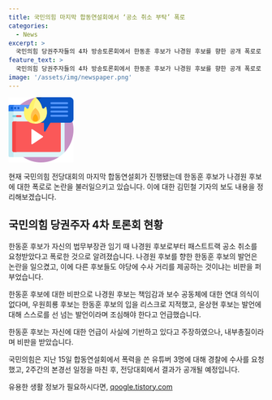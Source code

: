 ```yaml
---
title: 국민의힘 마지막 합동연설회에서 ‘공소 취소 부탁’ 폭로
categories:
  - News
excerpt: >
  국민의힘 당권주자들의 4차 방송토론회에서 한동훈 후보가 나경원 후보를 향한 공개 폭로로 논란을 일으키고, 나머지 후보들은 이에 비판을 쏟아냈습니다. 이에 국민의힘은 내부 갈등을 공개적으로 드러내며 분위기가 고조되었으며, 본경선 결과에 대한 관심이 증폭되고 있습니다.
feature_text: >
  국민의힘 당권주자들의 4차 방송토론회에서 한동훈 후보가 나경원 후보를 향한 공개 폭로로 논란을 일으키고, 나머지 후보들은 이에 비판을 쏟아냈습니다. 이에 국민의힘은 내부 갈등을 공개적으로 드러내며 분위기가 고조되었으며, 본경선 결과에 대한 관심이 증폭되고 있습니다.
image: '/assets/img/newspaper.png'
---
```


<p><img src="/assets/img/news.png" alt="rentncar 속보" /></p>

<p>현재 국민의힘 전당대회의 마지막 합동연설회가 진행됐는데 한동훈 후보가 나경원 후보에 대한 폭로로 논란을 불러일으키고 있습니다. 이에 대한 김민철 기자의 보도 내용을 정리해보겠습니다. </p>

<h2 data-ke-size="size26">국민의힘 당권주자 4차 토론회 현황</h2>

<p>한동훈 후보가 자신의 법무부장관 임기 때 나경원 후보로부터 패스트트랙 공소 취소를 요청받았다고 폭로한 것으로 알려졌습니다. 나경원 후보를 향한 한동훈 후보의 발언은 논란을 일으켰고, 이에 다른 후보들도 야당에 수사 거리를 제공하는 것이냐는 비판을 퍼부었습니다.</p>

<p>한동훈 후보에 대한 비판으로 나경원 후보는 책임감과 보수 공동체에 대한 연대 의식이 없다며, 우원희룡 후보는 한동훈 후보의 입을 리스크로 지적했고, 윤상현 후보는 발언에 대해 스스로를 선 넘는 발언이라며 조심해야 한다고 언급했습니다.</p>

<p>한동훈 후보는 자신에 대한 언급이 사실에 기반하고 있다고 주장하였으나, 내부총질이라며 비판을 받았습니다. </p>

<p>국민의힘은 지난 15일 합동연설회에서 폭력을 쓴 유튜버 3명에 대해 경찰에 수사를 요청했고, 2주간의 본경선 일정을 마친 후, 전당대회에서 결과가 공개될 예정입니다.</p>
유용한 생활 정보가 필요하시다면, <a href="https://qoogle.tistory.com" rel="dofollow">qoogle.tistory.com</a>


